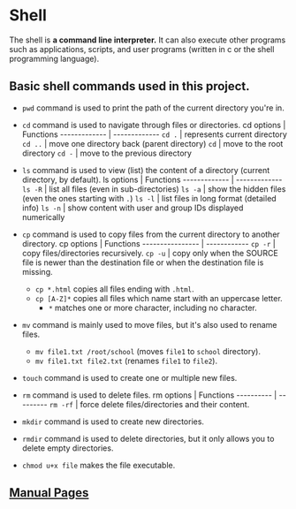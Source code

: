 # Shell

The shell is **a command line interpreter.** It can also execute other programs such as applications, scripts, and user programs (written in c or the shell programming language).

## Basic shell commands used in this project.

* `pwd` command is used to print the path of the current directory you're in.
 

* `cd` command is used to navigate through files or directories.
    cd options  | Functions
    ------------- | -------------
    `cd .` | represents current directory
    `cd ..`  | move one directory back (parent directory)
    `cd`  | move to the root directory
    `cd -` | move to the previous directory


* `ls` command is used to view (list) the content of a directory (current directory, by default).
   ls options  | Functions
    ------------- | -------------
    `ls -R`   | list all files (even in sub-directories)
    `ls -a`  | show the hidden files (even the ones starting with `.`)
    `ls -l` | list files in long format (detailed info)
    `ls -n` | show content with user and group IDs displayed numerically



* `cp` command is used to copy files from the current directory to another directory.
    cp options | Functions
    ----------------  |  ------------
    `cp -r` | copy files/directories recursively.
    `cp -u` | copy only when the SOURCE file is newer than the destination file or when the destination file is missing.
    * `cp *.html` copies all files ending with `.html`.
    * `cp [A-Z]*` copies all files which name start with an uppercase letter.
        * `*` matches one or more character, including no character.
   

* `mv` command is mainly used to move files, but it's also used to rename files.
   * `mv file1.txt /root/school` (moves `file1` to `school` directory).
   * `mv file1.txt file2.txt` (renames `file1` to `file2`).


* `touch` command is used to create one or multiple new files.


* `rm` command is used to delete files.
    rm options | Functions
    ---------- | ---------
    `rm -rf` | force delete files/directories and their content.


* `mkdir` command is used to create new directories.


* `rmdir` command is used to delete directories, but it only allows you to delete empty directories.


* `chmod u+x file` makes the file executable.


## **[Manual Pages](https://linuxcommand.org/lc3_man_page_index.php#file)**

